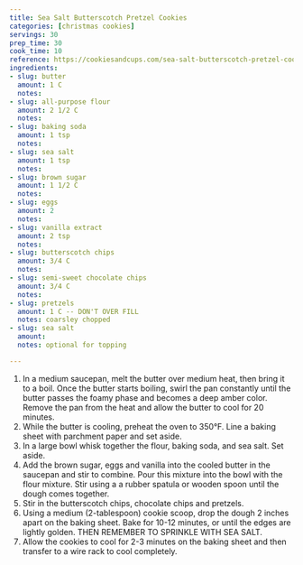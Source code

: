 ```yaml
---
title: Sea Salt Butterscotch Pretzel Cookies
categories: [christmas cookies]
servings: 30
prep_time: 30
cook_time: 10
reference: https://cookiesandcups.com/sea-salt-butterscotch-pretzel-cookies/print/26386/
ingredients:
- slug: butter
  amount: 1 C
  notes:
- slug: all-purpose flour
  amount: 2 1/2 C
  notes:
- slug: baking soda
  amount: 1 tsp
  notes:
- slug: sea salt
  amount: 1 tsp
  notes:
- slug: brown sugar
  amount: 1 1/2 C
  notes:
- slug: eggs
  amount: 2
  notes:
- slug: vanilla extract
  amount: 2 tsp
  notes:
- slug: butterscotch chips
  amount: 3/4 C
  notes:
- slug: semi-sweet chocolate chips
  amount: 3/4 C
  notes:
- slug: pretzels
  amount: 1 C -- DON'T OVER FILL
  notes: coarsley chopped
- slug: sea salt
  amount:
  notes: optional for topping

---
```


1. In a medium saucepan, melt the butter over medium heat, then bring it to a boil. Once the butter starts boiling, swirl the pan constantly until the butter passes the foamy phase and becomes a deep amber color. Remove the pan from the heat and allow the butter to cool for 20 minutes.
2. While the butter is cooling, preheat the oven to 350°F. Line a baking sheet with parchment paper and set aside.
3. In a large bowl whisk together the flour, baking soda, and sea salt. Set aside.
4. Add the brown sugar, eggs and vanilla into the cooled butter in the saucepan and stir to combine. Pour this mixture into the bowl with the flour mixture. Stir using a a rubber spatula or wooden spoon until the dough comes together.
5. Stir in the butterscotch chips, chocolate chips and pretzels.
6. Using a medium (2-tablespoon) cookie scoop, drop the dough 2 inches apart on the baking sheet. Bake for 10-12 minutes, or until the edges are lightly golden. THEN REMEMBER TO SPRINKLE WITH SEA SALT.
7. Allow the cookies to cool for 2-3 minutes on the baking sheet and then transfer to a wire rack to cool completely.


